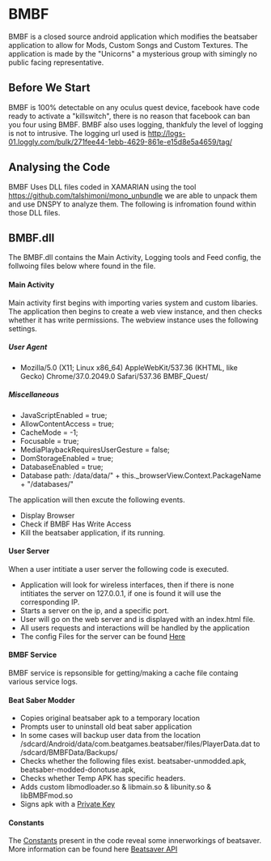 # BMBF
BMBF is a closed source android application which modifies the beatsaber application to allow for Mods, Custom Songs and Custom Textures. The application is made by the "Unicorns" a mysterious group with simingly no public facing representative.
## Before We Start
BMBF is 100% detectable on any oculus quest device, facebook have code ready to activate a "killswitch", there is no reason that facebook can ban you four using BMBF. BMBF also uses logging, thankfuly the level of logging is not to intrusive. The logging url used is http://logs-01.loggly.com/bulk/271fee44-1ebb-4629-861e-e15d8e5a4659/tag/


## Analysing the Code
BMBF Uses DLL files coded in XAMARIAN using the tool https://github.com/talshimoni/mono_unbundle we are able to unpack them and  use DNSPY to analyze them. The following is infromation found within those DLL files.

## BMBF.dll
The BMBF.dll contains the Main Activity, Logging tools and Feed config, the follwoing files below where found in the file.

#### Main Activity
Main activity first begins with importing varies system and custom libaries. The application then begins to create a web view instance, and then checks whether it has write permissions.  The webview instance uses the following settings.
##### User Agent
- Mozilla/5.0 (X11; Linux x86_64) AppleWebKit/537.36 (KHTML, like Gecko) Chrome/37.0.2049.0 Safari/537.36 BMBF_Quest/ 
##### Miscellaneous
- JavaScriptEnabled = true;
- AllowContentAccess = true;
- CacheMode = -1;
- Focusable = true;
- MediaPlaybackRequiresUserGesture = false;
- DomStorageEnabled = true;
- DatabaseEnabled = true;
- Database path: /data/data/" + this._browserView.Context.PackageName + "/databases/"

The application will then excute the following events.
- Display Browser
- Check if BMBF Has Write Access
- Kill the beatsaber application, if its running.
#### User Server
When a user intitiate a user server the following code is executed.
- Application will look for wireless interfaces, then if there is none intitiates the server on 127.0.0.1, if one is found it will use the corresponding IP.
- Starts a server on the ip, and a specific port.
- User will go on the web server and is displayed with an index.html file. 
- All users requests and interactions will be handled by the application
- The config Files for the server can be found [Here](Config)
#### BMBF Service
BMBF service is repsonsible for getting/making a cache file containg various service logs.
#### Beat Saber Modder
- Copies original beatsaber apk to a temporary location
- Prompts user to uninstall old beat saber application
- In some cases will backup user data from the location /sdcard/Android/data/com.beatgames.beatsaber/files/PlayerData.dat to /sdcard/BMBFData/Backups/
- Checks whether the following files exist. beatsaber-unmodded.apk, beatsaber-modded-donotuse.apk, 
- Checks whether Temp APK has specific headers. 
- Adds custom libmodloader.so & libmain.so & libunity.so & libBMBFmod.so
- Signs apk with a [Private Key](cert.md)
#### Constants
The [Constants](constants) present in the code reveal some innerworkings of beatsaver. More information can be found here [Beatsaver API](https://docs.beatsaver.com/)
